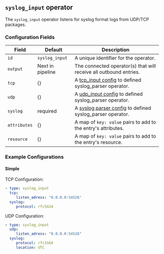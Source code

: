 ## `syslog_input` operator

The `syslog_input` operator listens for syslog format logs from UDP/TCP packages.

### Configuration Fields

| Field        | Default          | Description |
| ---          | ---              | ---         |
| `id`         | `syslog_input`   | A unique identifier for the operator. |
| `output`     | Next in pipeline | The connected operator(s) that will receive all outbound entries. |
| `tcp`        | {}               | A [tcp_input config](./tcp_input.md#configuration-fields)  to defined syslog_parser operator. |
| `udp`        | {}               | A [udp_input config](./udp_input.md#configuration-fields)  to defined syslog_parser operator. |
| `syslog`     | required         | A [syslog parser config](./syslog_parser.md#configuration-fields)  to defined syslog_parser operator. |
| `attributes` | {}               | A map of `key: value` pairs to add to the entry's attributes. |
| `resource`   | {}               | A map of `key: value` pairs to add to the entry's resource. |





### Example Configurations

#### Simple

TCP Configuration:
```yaml
- type: syslog_input
  tcp:
     listen_adress: "0.0.0.0:54526"
  syslog:
     protocol: rfc5424
```

UDP Configuration:

```yaml
- type: syslog_input
  udp:
     listen_adress: "0.0.0.0:54526"
  syslog:
     protocol: rfc3164
     location: UTC
```

